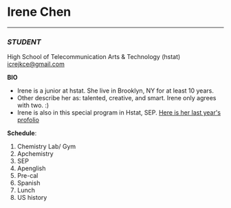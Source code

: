 # Irene Chen   
---
### _STUDENT_  
High School of Telecommunication Arts & Technology (hstat)  
icrejkce@gmail.com


**BIO**
* Irene is a junior at hstat. She live in Brooklyn, NY for at least 10 years.  
* Other describe her as: talented, creative, and smart. Irene only agrees with two. :)  
* Irene is also in this special program in Hstat, SEP. [Here is her last year's profolio](https://sites.google.com/a/hstat.org/irenec7418sep10/)


**Schedule**:
1. Chemistry Lab/ Gym
2. Apchemistry 
3. SEP
4. Apenglish
5. Pre-cal
6. Spanish
7. Lunch
8. US history


